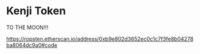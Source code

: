 # Kenji Token

TO THE MOON!!!

https://ropsten.etherscan.io/address/0xb9e802d3652ec0c1c7f3fe8b04278ba8064dc9a0#code